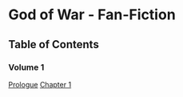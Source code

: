 # God of War - Fan-Fiction

## Table of Contents

### Volume 1

[Prologue](./volume_1/prologue.md)
[Chapter 1](./volume_1/chapter001.md)